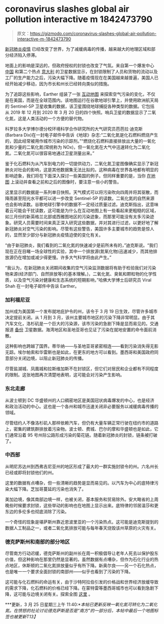 # coronavirus slashes global air pollution interactive m 1842473790

> 原文：<https://gizmodo.com/coronavirus-slashes-global-air-pollution-interactive-m-1842473790>

[新冠肺炎疫情](https://gizmodo.com/who-officially-declares-a-pandemic-decries-alarming-le-1842270014) 已经改变了世界，为了减缓病毒的传播，越来越大的地理区域和部分经济陷入停滞。

地面上的影响是深远的，但政府授权的封锁也改变了气氛。来自第一个爆发中心 [中国](https://earther.gizmodo.com/chinas-air-pollution-rates-plummeted-after-coronavirus-1842010373) 和第二个热点 [意大利](https://earther.gizmodo.com/satellites-show-italys-air-pollution-dissipating-as-cov-1842316669) 的卫星数据显示，在封锁限制了人员和货物的流动以及工厂的生产能力之后，污染大幅下降。随着疫情现在在美国越来越普遍，美国人已经开始减少移动，因为市长和州长已经转向类似的措施。



为了追踪这些影响，Earther 组装了一张 [互动地图](https://dhruvmehrotra3.users.earthengine.app/view/earther-time-series) 来探索空气污染的变化，不仅是在美国，而是在全球范围内。该地图运行在谷歌地球引擎上，并使用欧洲航天局的 Sentinel-5P 卫星收集的数据，该卫星围绕地球捕捉各种类型的数据。它包括从 2019 年 12 月到 2020 年 3 月 20 日的四个快照。哨兵卫星的数据显示了二氧化氮，这是人类活动的一个方便的替代物。

科罗拉多大学博尔德分校环境科学合作研究所的大气研究员芭芭拉·迪克斯(Barbara Dix)在一封电子邮件中告诉《地球》杂志:“二氧化氮是化石燃料燃烧产生的，因此经常被用作城市污染的示踪剂。”“燃烧化石燃料直接排放出大量的一氧化氮和少量的二氧化氮(常统称为 NOx)，但一氧化氮在大气中迅速转化为二氧化氮。二氧化氮可以很容易地通过卫星测量出来。”

鉴于化石燃料为从汽车到电力的一切提供动力，二氧化氮卫星图像确实显示了新冠肺炎对社会的影响，这是其他数据集无法比拟的。这种病毒在世界各地都有明显的影响迹象，我们将在下面深入探讨一些美国的例子。但同样重要的是，当你 [在地图](https://dhruvmehrotra3.users.earthengine.app/view/earther-time-series) 上滚动并查看之前和之后的图像时，要注意一些小的警告。



这里显示的数据是一系列单日快照。天气模式可以将污染吹向四周并将其驱散，而降雨甚至阳光水平都可以进一步改变 Sentinel-5P 的读数。二氧化氮的自然来源也会影响读数。谷歌地球引擎中的数据不一定经过质量过滤。迪克斯指出，这意味着云可能会干扰读数，这可能是为什么在互动地图上有一些看起来更粗糙的区域，如三月份的新英格兰北部或西雅图地区的污染迹象，而那里可能没有太多污染迹象。研究人员需要时间来真正深入研究这些数据，并对其进行过滤，以更好地了解新冠肺炎对空气污染的影响。尽管有这些警告，美国许多主要城市的趋势是惊人的，显然至少部分与新冠肺炎疫情迫使的变化有关。

“由于新冠肺炎，我们看到的二氧化氮的快速减少是前所未有的，”迪克斯说。“我们现在正在目睹一场全球性的实验，其中一个排放源(氮氧化物)迅速减少，而其他排放源仍在增加或减少得更慢。许多大气科学将由此产生。”

“我认为，在新冠肺炎关闭期间收集的空气污染监测数据将有助于检验我们对污染物来源(经济部门、自然排放等)的基本理解。)，二氧化氮、臭氧和颗粒物的化学性质，以及空气污染对健康和生态系统的短期影响，”哈佛大学博士后研究员 Viral Shah 在一封电子邮件中告诉 Earther。

### 加利福尼亚



加州成为美国第一个发布就地庇护令的州，该令于 3 月 19 日生效，尽管许多城市决定提前关闭。从 1 月到 3 月，该州主要城市地区的污染下降非常明显。由于其汽车文化，洛杉矶是一个巨大的污染源，该市污染的急剧下降是显而易见的。交通报道 [备份](https://abc7.com/6033475) 卫星数据。海湾地区和圣地亚哥也见证了污染在就地安置的命令面前消散。

这种影响也跨越了国界。蒂华纳——与圣地亚哥紧密相连——看到污染消失得无影无踪。埃尔帕索和华雷斯也是如此，在更东的地方可以看到。墨西哥和美国政府同意部分关闭边境，以阻止新冠肺炎的传播。

尽管盐湖城、凤凰城和拉斯维加斯不在封锁区，但它们对居民和企业都有不同程度的限制。这张地图再次清楚地表明，这可能会对污染产生影响。

### 东北走廊



从波士顿到 DC 华盛顿州的人口稠密地区是美国冠状病毒爆发的中心，也是经济和政治活动的中心。这也是一个各州和城市迅速关闭非必要服务以减缓病毒传播的领域。

尽管纽约人不像洛杉矶人那样依赖汽车，但仍有大量车辆正常行驶在纽约市的道路上，密集的建筑群排放着污染物。波士顿、费城、巴尔的摩和华盛顿也是如此，它们通常沿着 95 号州际公路形成污染的菊花链。随着新冠肺炎的封锁，链条被打破了。

### 中西部

从明尼苏达州到西弗吉尼亚州的地区形成了最大的一群实施封锁令的州。六名州长已经或即将封锁他们的州。



这里的数据有点嘈杂，但一些清晰的趋势是显而易见的。以汽车为中心的底特律污染大幅下降。芝加哥蔓延的污染也消失了。

美加边境，像其南部边境一样，也被关闭，基本服务和贸易除外。安大略省的上周晚些时候要求封锁，这些举动的影响也在地图上显示出来。底特律的邻居温莎和更东边的多伦多也彻底消除了污染。

一个奇怪的现象是堪萨斯州靠近恩波里亚的一个污染热点。这可能是迪克斯提到的数据人工制品之一，或者二氧化氮排放可能与每年春天烧毁该州草原的火灾有关。

### 德克萨斯州和南部的部分地区



尽管南方行动迟缓，德克萨斯州的副州长在周一积极倡导让老年人死去以保护股东价值，但这种影响在那里仍然是显著的。虽然数据有点嘈杂，但作为石化行业的热点地区，休斯顿的二氧化氮排放量似乎有所下降。新奥尔良——另一个石化热点，也是唯一一个要求全面封锁的南部州——似乎也看到了污染的下降。

这可能与化石燃料的命运有关，由于沙特阿拉伯引发的价格战和世界经济放缓导致的需求下降，化石燃料的价格已经下降。在蒙特雷等墨西哥城市也可以看到急剧下降，这可能与边境关闭有关。探索全图 [这里](https://dhruvmehrotra3.users.earthengine.app/view/earther-time-series) 。

***更新，3 月 25 日星期三上午 11:40:**本帖已更新反映一氧化氮可转化为二氧化氮。在愤怒的社论讨论德克萨斯是否是“南方”的一部分后，本帖中最后一个地图标签也被更新T13】*
